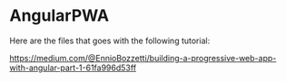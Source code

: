 # AngularPWA

Here are the files that goes with the following tutorial:

https://medium.com/@EnnioBozzetti/building-a-progressive-web-app-with-angular-part-1-61fa996d53ff
